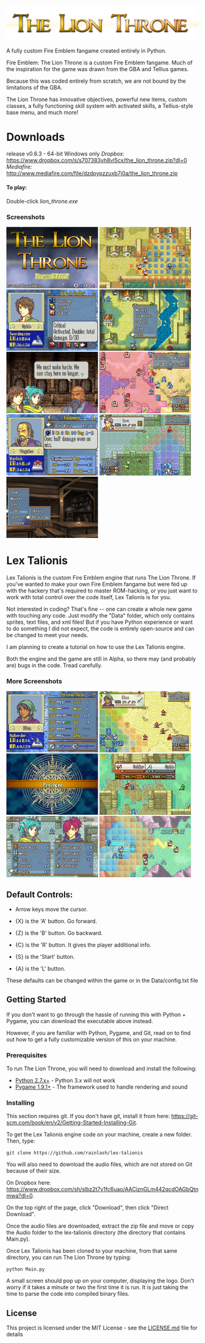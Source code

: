 ![Logo](/Utilities/Screenshots/Logo_new.png)

A fully custom Fire Emblem fangame created entirely in Python.

Fire Emblem: The Lion Throne is a custom Fire Emblem fangame. Much of the inspiration for the game was drawn from the GBA and Tellius games. 

Because this was coded entirely from scratch, we are not bound by the limitations of the GBA. 

The Lion Throne has innovative objectives, powerful new items, custom classes, a fully functioning skill system with activated skills, a Tellius-style base menu, and much more!

# Downloads
release v0.6.3 - 64-bit Windows only
*Dropbox:* https://www.dropbox.com/s/s707383vh8vl5cx/the_lion_throne.zip?dl=0
*Mediafire:* http://www.mediafire.com/file/dzdpypzzuxb7j0a/the_lion_throne.zip

#### To play:
Double-click *lion_throne.exe*

### Screenshots
![TitleScreen](/Utilities/Screenshots/TitleScreen3.png) 
![Range](/Utilities/Screenshots/AOE.gif)
![Skill](/Utilities/Screenshots/Skill2.png)
![Prep](/Utilities/Screenshots/Prep1.png)
![Conversation](/Utilities/Screenshots/Conversation1.png) 
![Convoy](/Utilities/Screenshots/Convoy1.png)
![Item](/Utilities/Screenshots/Item1.png) 
![Aura](/Utilities/Screenshots/Aura2.png)
![Base](/Utilities/Screenshots/Base2.png)

# Lex Talionis

Lex Talionis is the custom Fire Emblem engine that runs The Lion Throne. If you've wanted to make your own Fire Emblem fangame but were fed up with the hackery that's required to master ROM-hacking, or you just want to work with total control over the code itself, Lex Talionis is for you. 

Not interested in coding? That's fine -- one can create a whole new game with touching any code. Just modify the "Data" folder, which only contains sprites, text files, and xml files! But if you have Python experience or want to do something I did not expect, the code is entirely open-source and can be changed to meet your needs.

I am planning to create a tutorial on how to use the Lex Talionis engine.

Both the engine and the game are still in Alpha, so there may (and probably are) bugs in the code. Tread carefully.

### More Screenshots
![InfoMenu](/Utilities/Screenshots/InfoMenu2.png)
![Level5](/Utilities/Screenshots/Level5_2.png)
![TransitionScreen](/Utilities/Screenshots/TransitionScreen2.png)
![Combat](/Utilities/Screenshots/Combat1.png)
![Trade](/Utilities/Screenshots/Trade1.png)
![AOE](/Utilities/Screenshots/Range1.png)

## Default Controls:

 - Arrow keys move the cursor.

 - {X} is the 'A' button. Go forward.

 - {Z} is the 'B' button. Go backward.

 - {C} is the 'R' button. It gives the player additional info.

 - {S} is the 'Start' button. 

 - {A} is the 'L' button.

These defaults can be changed within the game or in the Data/config.txt file

## Getting Started

If you don't want to go through the hassle of running this with Python + Pygame, you can download the executable above instead.

However, if you are familiar with Python, Pygame, and Git, read on to find out how to get a fully customizable version of this on your machine.

### Prerequisites

To run The Lion Throne, you will need to download and install the following:

* [Python 2.7.x+](https://www.python.org/downloads/release/python-2712/) - Python 3.x will not work
* [Pygame 1.9.1+](http://www.pygame.org/download.shtml) - The framework used to handle rendering and sound

### Installing

This section requires git.
If you don't have git, install it from here: https://git-scm.com/book/en/v2/Getting-Started-Installing-Git.

To get the Lex Talionis engine code on your machine, create a new folder.
Then, type:

```
git clone https://github.com/rainlash/lex-talionis
```

You will also need to download the audio files, which are not stored on Git because of their size. 

On Dropbox here: https://www.dropbox.com/sh/slbz2t7v1fc6uao/AACiznGLm442qcdOAGbQtnmwa?dl=0. 

On the top right of the page, click "Download", then click "Direct Download".

Once the audio files are downloaded, extract the zip file and move or copy the Audio folder to the lex-talionis directory (the directory that contains Main.py).

Once Lex Talionis has been cloned to your machine, from that same directory, you can run The Lion Throne by typing:

```
python Main.py
```

A small screen should pop up on your computer, displaying the logo. Don't worry if it takes a minute or two the first time it is run. It is just taking the time to parse the code into compiled binary files.

## License

This project is licensed under the MIT License - see the [LICENSE.md](LICENSE.md) file for details
